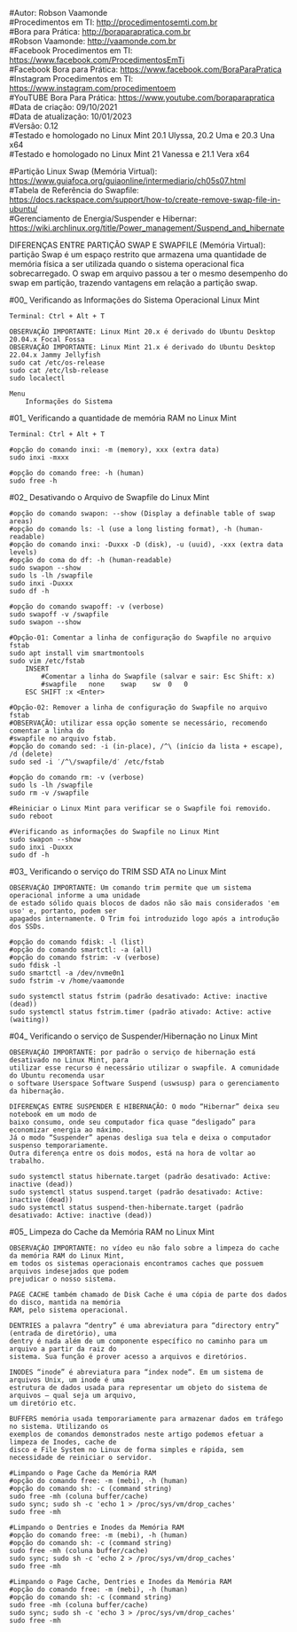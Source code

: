 #Autor: Robson Vaamonde<br>
#Procedimentos em TI: http://procedimentosemti.com.br<br>
#Bora para Prática: http://boraparapratica.com.br<br>
#Robson Vaamonde: http://vaamonde.com.br<br>
#Facebook Procedimentos em TI: https://www.facebook.com/ProcedimentosEmTi<br>
#Facebook Bora para Prática: https://www.facebook.com/BoraParaPratica<br>
#Instagram Procedimentos em TI: https://www.instagram.com/procedimentoem<br>
#YouTUBE Bora Para Prática: https://www.youtube.com/boraparapratica<br>
#Data de criação: 09/10/2021<br>
#Data de atualização: 10/01/2023<br>
#Versão: 0.12<br>
#Testado e homologado no Linux Mint 20.1 Ulyssa, 20.2 Uma e 20.3 Una x64<br>
#Testado e homologado no Linux Mint 21 Vanessa e 21.1 Vera x64

#Partição Linux Swap (Memória Virtual): https://www.guiafoca.org/guiaonline/intermediario/ch05s07.html<br>
#Tabela de Referência do Swapfile: https://docs.rackspace.com/support/how-to/create-remove-swap-file-in-ubuntu/<br>
#Gerenciamento de Energia/Suspender e Hibernar: https://wiki.archlinux.org/title/Power_management/Suspend_and_hibernate

DIFERENÇAS ENTRE PARTIÇÃO SWAP E SWAPFILE (Memória Virtual): partição Swap é um espaço restrito 
que armazena uma quantidade de memória física a ser utilizada quando o sistema operacional fica 
sobrecarregado. O swap em arquivo passou a ter o mesmo desempenho do swap em partição, trazendo
vantagens em relação a partição swap.

#00_ Verificando as Informações do Sistema Operacional Linux Mint<br>

	Terminal: Ctrl + Alt + T

	OBSERVAÇÃO IMPORTANTE: Linux Mint 20.x é derivado do Ubuntu Desktop 20.04.x Focal Fossa 
	OBSERVAÇÃO IMPORTANTE: Linux Mint 21.x é derivado do Ubuntu Desktop 22.04.x Jammy Jellyfish
	sudo cat /etc/os-release
	sudo cat /etc/lsb-release
	sudo localectl

	Menu
		Informações do Sistema

#01_ Verificando a quantidade de memória RAM no Linux Mint

	Terminal: Ctrl + Alt + T

	#opção do comando inxi: -m (memory), xxx (extra data)
	sudo inxi -mxxx
	
	#opção do comando free: -h (human)
	sudo free -h

#02_ Desativando o Arquivo de Swapfile do Linux Mint

	#opção do comando swapon: --show (Display a definable table of swap areas)
	#opção do comando ls: -l (use a long listing format), -h (human-readable)
	#opção do comando inxi: -Duxxx -D (disk), -u (uuid), -xxx (extra data levels)
	#opção do coma do df: -h (human-readable)
	sudo swapon --show
	sudo ls -lh /swapfile
	sudo inxi -Duxxx
	sudo df -h

	#opção do comando swapoff: -v (verbose)
	sudo swapoff -v /swapfile
	sudo swapon --show

	#Opção-01: Comentar a linha de configuração do Swapfile no arquivo fstab
	sudo apt install vim smartmontools
	sudo vim /etc/fstab
		INSERT
			#Comentar a linha do Swapfile (salvar e sair: Esc Shift: x)
			#swapfile	none	swap	sw	0	0
		ESC SHIFT :x <Enter>
	
	#Opção-02: Remover a linha de configuração do Swapfile no arquivo fstab
	#OBSERVAÇÃO: utilizar essa opção somente se necessário, recomendo comentar a linha do 
	#swapfile no arquivo fstab.
	#opção do comando sed: -i (in-place), /^\ (início da lista + escape), /d (delete)
	sudo sed -i ′/^\/swapfile/d′ /etc/fstab

	#opção do comando rm: -v (verbose)
	sudo ls -lh /swapfile
	sudo rm -v /swapfile 

	#Reiniciar o Linux Mint para verificar se o Swapfile foi removido.
	sudo reboot

	#Verificando as informações do Swapfile no Linux Mint
	sudo swapon --show
	sudo inxi -Duxxx
	sudo df -h

#03_ Verificando o serviço do TRIM SSD ATA no Linux Mint

	OBSERVAÇÃO IMPORTANTE: Um comando trim permite que um sistema operacional informe a uma	unidade 
	de estado sólido quais blocos de dados não são mais considerados 'em uso' e, portanto, podem ser 
	apagados internamente. O Trim foi introduzido logo após a introdução dos SSDs.

	#opção do comando fdisk: -l (list)
	#opção do comando smartctl: -a (all)
	#opção do comando fstrim: -v (verbose)
	sudo fdisk -l
	sudo smartctl -a /dev/nvme0n1
	sudo fstrim -v /home/vaamonde

	sudo systemctl status fstrim (padrão desativado: Active: inactive (dead))
	sudo systemctl status fstrim.timer (padrão ativado: Active: active (waiting))

#04_ Verificando o serviço de Suspender/Hibernação no Linux Mint	

	OBSERVAÇÃO IMPORTANTE: por padrão o serviço de hibernação está desativado no Linux Mint, para 
	utilizar esse recurso é necessário utilizar o swapfile. A comunidade do Ubuntu recomenda usar
	o software Userspace Software Suspend (uswsusp) para o gerenciamento da hibernação.

	DIFERENÇAS ENTRE SUSPENDER E HIBERNAÇÃO: O modo “Hibernar” deixa seu notebook em um modo de 
	baixo consumo, onde seu computador fica quase “desligado” para economizar energia ao máximo. 
	Já o modo “Suspender” apenas desliga sua tela e deixa o computador suspenso temporariamente. 
	Outra diferença entre os dois modos, está na hora de voltar ao trabalho.

	sudo systemctl status hibernate.target (padrão desativado: Active: inactive (dead))
	sudo systemctl status suspend.target (padrão desativado: Active: inactive (dead))
	sudo systemctl status suspend-then-hibernate.target (padrão desativado: Active: inactive (dead))

#05_ Limpeza do Cache da Memória RAM no Linux Mint

	OBSERVAÇÃO IMPORTANTE: no vídeo eu não falo sobre a limpeza do cache da memória RAM do Linux Mint, 
	em todos os sistemas operacionais encontramos caches que possuem arquivos indesejados que podem 
	prejudicar o nosso sistema.

	PAGE CACHE também chamado de Disk Cache é uma cópia de parte dos dados do disco, mantida na memória 
	RAM, pelo sistema operacional.

	DENTRIES a palavra “dentry” é uma abreviatura para “directory entry” (entrada de diretório), uma 
	dentry é nada além de um componente específico no caminho para um arquivo a partir da raiz do 
	sistema. Sua função é prover acesso a arquivos e diretórios.

	INODES “inode” é abreviatura para “index node“. Em um sistema de arquivos Unix, um inode é uma 
	estrutura de dados usada para representar um objeto do sistema de arquivos – qual seja um arquivo, 
	um diretório etc.

	BUFFERS memória usada temporariamente para armazenar dados em tráfego no sistema. Utilizando os 
	exemplos de comandos demonstrados neste artigo podemos efetuar a limpeza de Inodes, cache de 
	disco e File System no Linux de forma simples e rápida, sem necessidade de reiniciar o servidor.

	#Limpando o Page Cache da Memória RAM
	#opção do comando free: -m (mebi), -h (human)
	#opção do comando sh: -c (command string)
	sudo free -mh (coluna buffer/cache)
	sudo sync; sudo sh -c 'echo 1 > /proc/sys/vm/drop_caches'
	sudo free -mh

	#Limpando o Dentries e Inodes da Memória RAM
	#opção do comando free: -m (mebi), -h (human)
	#opção do comando sh: -c (command string)
	sudo free -mh (coluna buffer/cache)
	sudo sync; sudo sh -c 'echo 2 > /proc/sys/vm/drop_caches'
	sudo free -mh

	#Limpando o Page Cache, Dentries e Inodes da Memória RAM
	#opção do comando free: -m (mebi), -h (human)
	#opção do comando sh: -c (command string)
	sudo free -mh (coluna buffer/cache)
	sudo sync; sudo sh -c 'echo 3 > /proc/sys/vm/drop_caches'
	sudo free -mh